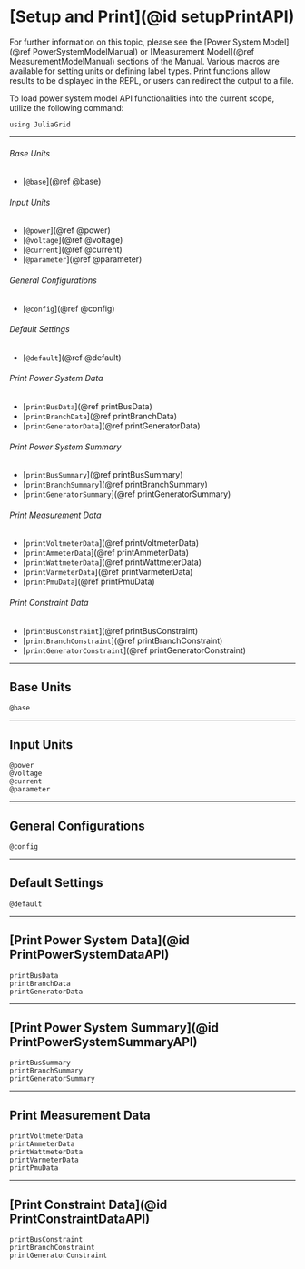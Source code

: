 # [Setup and Print](@id setupPrintAPI)
For further information on this topic, please see the [Power System Model](@ref PowerSystemModelManual) or [Measurement Model](@ref MeasurementModelManual) sections of the Manual. Various macros are available for setting units or defining label types. Print functions allow results to be displayed in the REPL, or users can redirect the output to a file.

To load power system model API functionalities into the current scope, utilize the following command:
```@example LoadApi
using JuliaGrid
```

---

###### Base Units
* [`@base`](@ref @base)

###### Input Units
* [`@power`](@ref @power)
* [`@voltage`](@ref @voltage)
* [`@current`](@ref @current)
* [`@parameter`](@ref @parameter)

###### General Configurations
* [`@config`](@ref @config)

###### Default Settings
* [`@default`](@ref @default)

###### Print Power System Data
* [`printBusData`](@ref printBusData)
* [`printBranchData`](@ref printBranchData)
* [`printGeneratorData`](@ref printGeneratorData)

###### Print Power System Summary
* [`printBusSummary`](@ref printBusSummary)
* [`printBranchSummary`](@ref printBranchSummary)
* [`printGeneratorSummary`](@ref printGeneratorSummary)

###### Print Measurement Data
* [`printVoltmeterData`](@ref printVoltmeterData)
* [`printAmmeterData`](@ref printAmmeterData)
* [`printWattmeterData`](@ref printWattmeterData)
* [`printVarmeterData`](@ref printVarmeterData)
* [`printPmuData`](@ref printPmuData)

###### Print Constraint Data
* [`printBusConstraint`](@ref printBusConstraint)
* [`printBranchConstraint`](@ref printBranchConstraint)
* [`printGeneratorConstraint`](@ref printGeneratorConstraint)

---

## Base Units
```@docs
@base
```

---

## Input Units
```@docs
@power
@voltage
@current
@parameter
```

---

## General Configurations
```@docs
@config
```

---

## Default Settings
```@docs
@default
```

---

## [Print Power System Data](@id PrintPowerSystemDataAPI)
```@docs
printBusData
printBranchData
printGeneratorData
```

---

## [Print Power System Summary](@id PrintPowerSystemSummaryAPI)
```@docs
printBusSummary
printBranchSummary
printGeneratorSummary
```

---

## Print Measurement Data
```@docs
printVoltmeterData
printAmmeterData
printWattmeterData
printVarmeterData
printPmuData
```

---

## [Print Constraint Data](@id PrintConstraintDataAPI)
```@docs
printBusConstraint
printBranchConstraint
printGeneratorConstraint
```